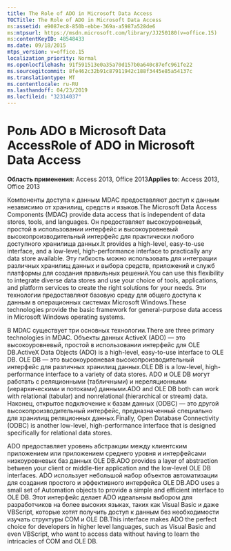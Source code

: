 ```yaml
---
title: The Role of ADO in Microsoft Data Access
TOCTitle: The Role of ADO in Microsoft Data Access
ms:assetid: e9087ec8-850b-ebbe-369a-a5987a528de6
ms:mtpsurl: https://msdn.microsoft.com/library/JJ250180(v=office.15)
ms:contentKeyID: 48548433
ms.date: 09/18/2015
mtps_version: v=office.15
localization_priority: Normal
ms.openlocfilehash: 91f591513e0a35a70d157b0a640c87efc961fe22
ms.sourcegitcommit: 8fe462c32b91c87911942c188f3445e85a54137c
ms.translationtype: MT
ms.contentlocale: ru-RU
ms.lasthandoff: 04/23/2019
ms.locfileid: "32314037"
---
```

# <a name="role-of-ado-in-microsoft-data-access"></a><span data-ttu-id="0a6db-102">Роль ADO в Microsoft Data Access</span><span class="sxs-lookup"><span data-stu-id="0a6db-102">Role of ADO in Microsoft Data Access</span></span>

<span data-ttu-id="0a6db-103">**Область применения**: Access 2013, Office 2013</span><span class="sxs-lookup"><span data-stu-id="0a6db-103">**Applies to**: Access 2013, Office 2013</span></span>

<span data-ttu-id="0a6db-104">Компоненты доступа к данным MDAC предоставляют доступ к данным независимо от хранилищ, средств и языков.</span><span class="sxs-lookup"><span data-stu-id="0a6db-104">The Microsoft Data Access Components (MDAC) provide data access that is independent of data stores, tools, and languages.</span></span> <span data-ttu-id="0a6db-105">Он предоставляет высокоуровневый, простой в использовании интерфейс и высокоуровневый высокопроизводительный интерфейс для практически любого доступного хранилища данных.</span><span class="sxs-lookup"><span data-stu-id="0a6db-105">It provides a high-level, easy-to-use interface, and a low-level, high-performance interface to practically any data store available.</span></span> <span data-ttu-id="0a6db-106">Эту гибкость можно использовать для интеграции различных хранилищ данных и выбора средств, приложений и служб платформы для создания правильных решений.</span><span class="sxs-lookup"><span data-stu-id="0a6db-106">You can use this flexibility to integrate diverse data stores and use your choice of tools, applications, and platform services to create the right solutions for your needs.</span></span> <span data-ttu-id="0a6db-107">Эти технологии предоставляют базовую среду для общего доступа к данным в операционных системах Microsoft Windows.</span><span class="sxs-lookup"><span data-stu-id="0a6db-107">These technologies provide the basic framework for general-purpose data access in Microsoft Windows operating systems.</span></span>

<span data-ttu-id="0a6db-108">В MDAC существует три основных технологии.</span><span class="sxs-lookup"><span data-stu-id="0a6db-108">There are three primary technologies in MDAC.</span></span> <span data-ttu-id="0a6db-109">Объекты данных ActiveX (ADO) — это высокоуровневый, простой в использовании интерфейс для OLE DB.</span><span class="sxs-lookup"><span data-stu-id="0a6db-109">ActiveX Data Objects (ADO) is a high-level, easy-to-use interface to OLE DB.</span></span> <span data-ttu-id="0a6db-110">OLE DB — это высокоуровневая высокопроизводительный интерфейс для различных хранилищ данных.</span><span class="sxs-lookup"><span data-stu-id="0a6db-110">OLE DB is a low-level, high-performance interface to a variety of data stores.</span></span> <span data-ttu-id="0a6db-111">ADO и OLE DB могут работать с реляционными (табличными) и нереляционными (иерархическими и потоками) данными.</span><span class="sxs-lookup"><span data-stu-id="0a6db-111">ADO and OLE DB both can work with relational (tabular) and nonrelational (hierarchical or stream) data.</span></span> <span data-ttu-id="0a6db-112">Наконец, открытое подключение к базам данных (ODBC) — это другой высокопроизводительный интерфейс, предназначенный специально для хранилищ реляционных данных.</span><span class="sxs-lookup"><span data-stu-id="0a6db-112">Finally, Open Database Connectivity (ODBC) is another low-level, high-performance interface that is designed specifically for relational data stores.</span></span>

<span data-ttu-id="0a6db-113">ADO предоставляет уровень абстракции между клиентским приложением или приложением среднего уровня и интерфейсами низкоуровневых баз данных OLE DB.</span><span class="sxs-lookup"><span data-stu-id="0a6db-113">ADO provides a layer of abstraction between your client or middle-tier application and the low-level OLE DB interfaces.</span></span> <span data-ttu-id="0a6db-114">ADO использует небольшой набор объектов автоматизации для создания простого и эффективного интерфейса OLE DB.</span><span class="sxs-lookup"><span data-stu-id="0a6db-114">ADO uses a small set of Automation objects to provide a simple and efficient interface to OLE DB.</span></span> <span data-ttu-id="0a6db-115">Этот интерфейс делает ADO идеальным выбором для разработчиков на более высоких языках, таких как Visual Basic и даже VBScript, которые хотят получить доступ к данным без необходимости изучать структуры COM и OLE DB.</span><span class="sxs-lookup"><span data-stu-id="0a6db-115">This interface makes ADO the perfect choice for developers in higher level languages, such as Visual Basic and even VBScript, who want to access data without having to learn the intricacies of COM and OLE DB.</span></span>

